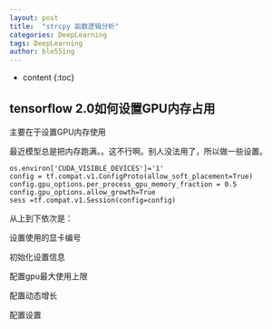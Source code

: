```yaml
---
layout: post
title:  "strcpy 函数逻辑分析"
categories: DeepLearning
tags: DeepLearning
author: ble55ing
---
```


* content
{:toc}
## tensorflow 2.0如何设置GPU内存占用

主要在于设置GPU内存使用

最近模型总是把内存跑满。。这不行啊。别人没法用了，所以做一些设置。

```
os.environ['CUDA_VISIBLE_DEVICES']='1' 
config = tf.compat.v1.ConfigProto(allow_soft_placement=True)
config.gpu_options.per_process_gpu_memory_fraction = 0.5
config.gpu_options.allow_growth=True 
sess =tf.compat.v1.Session(config=config)
```

从上到下依次是：

设置使用的显卡编号

初始化设置信息

配置gpu最大使用上限

配置动态增长

配置设置

